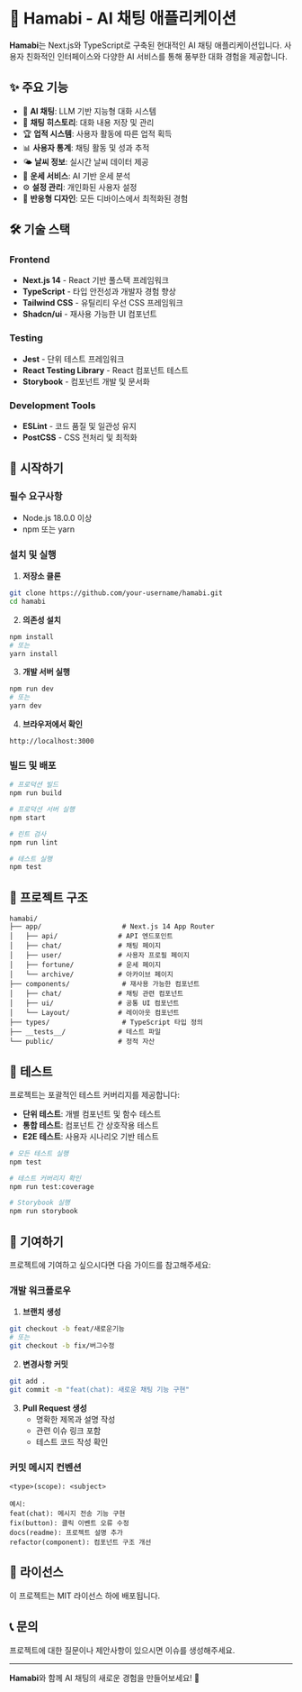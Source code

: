 # 🚀 Hamabi - AI 채팅 애플리케이션

**Hamabi**는 Next.js와 TypeScript로 구축된 현대적인 AI 채팅 애플리케이션입니다. 사용자 친화적인 인터페이스와 다양한 AI 서비스를 통해 풍부한 대화 경험을 제공합니다.

## ✨ 주요 기능

- 🤖 **AI 채팅**: LLM 기반 지능형 대화 시스템
- 💬 **채팅 히스토리**: 대화 내용 저장 및 관리
- 🏆 **업적 시스템**: 사용자 활동에 따른 업적 획득
- 📊 **사용자 통계**: 채팅 활동 및 성과 추적
- 🌤️ **날씨 정보**: 실시간 날씨 데이터 제공
- 🔮 **운세 서비스**: AI 기반 운세 분석
- ⚙️ **설정 관리**: 개인화된 사용자 설정
- 📱 **반응형 디자인**: 모든 디바이스에서 최적화된 경험

## 🛠️ 기술 스택

### Frontend
- **Next.js 14** - React 기반 풀스택 프레임워크
- **TypeScript** - 타입 안전성과 개발자 경험 향상
- **Tailwind CSS** - 유틸리티 우선 CSS 프레임워크
- **Shadcn/ui** - 재사용 가능한 UI 컴포넌트

### Testing
- **Jest** - 단위 테스트 프레임워크
- **React Testing Library** - React 컴포넌트 테스트
- **Storybook** - 컴포넌트 개발 및 문서화

### Development Tools
- **ESLint** - 코드 품질 및 일관성 유지
- **PostCSS** - CSS 전처리 및 최적화

## 🚀 시작하기

### 필수 요구사항
- Node.js 18.0.0 이상
- npm 또는 yarn

### 설치 및 실행

1. **저장소 클론**
```bash
git clone https://github.com/your-username/hamabi.git
cd hamabi
```

2. **의존성 설치**
```bash
npm install
# 또는
yarn install
```

3. **개발 서버 실행**
```bash
npm run dev
# 또는
yarn dev
```

4. **브라우저에서 확인**
```
http://localhost:3000
```

### 빌드 및 배포

```bash
# 프로덕션 빌드
npm run build

# 프로덕션 서버 실행
npm start

# 린트 검사
npm run lint

# 테스트 실행
npm test
```

## 📁 프로젝트 구조

```
hamabi/
├── app/                    # Next.js 14 App Router
│   ├── api/               # API 엔드포인트
│   ├── chat/              # 채팅 페이지
│   ├── user/              # 사용자 프로필 페이지
│   ├── fortune/           # 운세 페이지
│   └── archive/           # 아카이브 페이지
├── components/             # 재사용 가능한 컴포넌트
│   ├── chat/              # 채팅 관련 컴포넌트
│   ├── ui/                # 공통 UI 컴포넌트
│   └── Layout/            # 레이아웃 컴포넌트
├── types/                  # TypeScript 타입 정의
├── __tests__/             # 테스트 파일
└── public/                # 정적 자산
```

## 🧪 테스트

프로젝트는 포괄적인 테스트 커버리지를 제공합니다:

- **단위 테스트**: 개별 컴포넌트 및 함수 테스트
- **통합 테스트**: 컴포넌트 간 상호작용 테스트
- **E2E 테스트**: 사용자 시나리오 기반 테스트

```bash
# 모든 테스트 실행
npm test

# 테스트 커버리지 확인
npm run test:coverage

# Storybook 실행
npm run storybook
```

## 🤝 기여하기

프로젝트에 기여하고 싶으시다면 다음 가이드를 참고해주세요:

### 개발 워크플로우

1. **브랜치 생성**
```bash
git checkout -b feat/새로운기능
# 또는
git checkout -b fix/버그수정
```

2. **변경사항 커밋**
```bash
git add .
git commit -m "feat(chat): 새로운 채팅 기능 구현"
```

3. **Pull Request 생성**
   - 명확한 제목과 설명 작성
   - 관련 이슈 링크 포함
   - 테스트 코드 작성 확인

### 커밋 메시지 컨벤션

```
<type>(scope): <subject>

예시:
feat(chat): 메시지 전송 기능 구현
fix(button): 클릭 이벤트 오류 수정
docs(readme): 프로젝트 설명 추가
refactor(component): 컴포넌트 구조 개선
```

## 📝 라이선스

이 프로젝트는 MIT 라이선스 하에 배포됩니다.

## 📞 문의

프로젝트에 대한 질문이나 제안사항이 있으시면 이슈를 생성해주세요.

---

**Hamabi**와 함께 AI 채팅의 새로운 경험을 만들어보세요! 🚀
